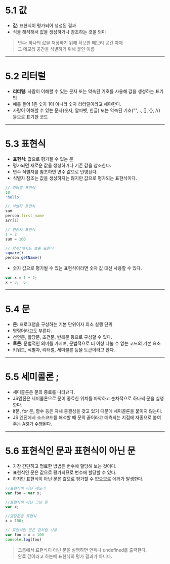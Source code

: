 # 5.1 값
- **값**: 표현식이 평가되어 생성된 결과
- 식을 해석해서 값을 생성하거나 참조하는 것을 의미
> 변수: 하나의 값을 저장하기 위해 확보한 메모리 공간 자체</br>
그 메모리 공간을 식별하기 위해 붙인 이름

---------------------------------
# 5.2 리터럴
- **리터럴**: 사람이 이해할 수 있는 문자 또는 약속된 기호를 사용해 값을 생성하는 표기법
- 예를 들어 1은 숫자 1이 아니라 숫자 리터럴이라고 해야한다.
- 사람이 이해할 수 있는 문자(숫자, 알파벳, 한글) 또는 약속된 기호("", ., [], {}, //) 등으로 표기한 코드

---

# 5.3 표현식
- **표현식**: 값으로 평가될 수 있는 문
- 평가되면 새로운 값을 생성하거나 기존 값을 참조한다.
- 변수 식별자를 참조하면 변수 값으로 반영된다.
- 식별자 참조는 값을 생성하지는 않지만 값으로 평가되는 표현식이다.

```js
// 리터럴 표현식
10
'hello'

// 식별자 표현식
sum
person.first_name
arr[1]

// 연산자 표현식
1 + 2
sum = 100

// 함수/메서드 호출 표현식
square()
person.getName()
```

- 숫자 값으로 평가될 수 있는 표현식이라면 숫자 값 대신 사용할 수 있다.
```js
var x = 1 + 2;
x + 3;  6
```

---------------------------------

# 5.4 문
- **문**: 프로그램을 구성하는 기본 단위이자 최소 실행 단위
- 명령어라고도 부른다.
- 선언문, 할당문, 조건문, 반복문 등으로 구성할 수 있다.
- **토큰**: 문법적인 의미를 가지며, 문법적으로 더 이상 나눌 수 없는 코드의 기본 요소
- 키워드, 식별자, 리터럴, 세미콜론 등을 토큰이라고 한다.

---------------------------------
# 5.5 세미콜론 ;
- 세미콜론은 문의 종료를 나타낸다.
- JS엔진은 세미콜론으로 문이 종료한 위치를 파악하고 순차적으로 하나씩 문을 실행한다.
- if문, for 문, 함수 등은 자체 종결성을 갖고 있기 때문에 세미콜론을 붙이지 않는다.
- JS 엔진에서 소스코드를 해석할 때 문의 끝이라고 예측되는 지점에 자종으로 붙여주는 ASI가 수행된다.

---------------------------------

# 5.6 표현식인 문과 표현식이 아닌 문
- 가장 간단하고 명료한 방법은 변수에 할당해 보는 것이다.
- 표현식인 문은 값으로 평가되므로 변수에 할당할 수 있다.
- 하지만 표현식이 아닌 문은 값으로 평가할 수 없으므로 에러가 발생한다.

```js
//표현식이 아닌 메모리
var foo = var x;

//표현식이 아닌 그냥 문
var x;

//할당문은 표현식
x = 100;

// 표현식인 문은 값처럼 사용
var foo = x = 100
console.log(foo)
```

> 크롬에서 표현식이 아닌 문을 실행하면 언제나 undefined를 출력한다. </br>
완료 값이라고 하는떼 표현식의 평가 결과가 아니다.